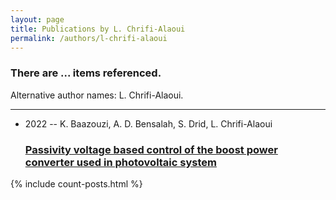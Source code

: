 ```yaml
---
layout: page
title: Publications by L. Chrifi-Alaoui
permalink: /authors/l-chrifi-alaoui
---
```


<h3 id="number-posts">There are ... items referenced.</h3>
<p id='info-authors'>Alternative author names: L. Chrifi-Alaoui.</p>
<hr />
<ul class="post-list">
<li><span class='post-meta'>2022 -- K. Baazouzi, A. D. Bensalah, S. Drid, L. Chrifi-Alaoui</span><h3><a class='post-link' href="{{ site.baseurl }}/passivity-voltage-based-control-of-the-boost-power-converter-used-in-photovoltaic-system">Passivity voltage based control of the boost power converter used in photovoltaic system</a></h3></li>

</ul>
{% include count-posts.html %}
